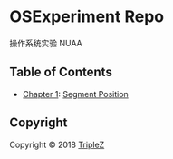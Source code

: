 # OSExperiment Repo

操作系统实验 NUAA

## Table of Contents

- [Chapter 1](/C1): [Segment Position](/C1/segment_position.cpp)

## Copyright

Copyright &copy; 2018 [TripleZ](https://github.com/Triple-Z)
